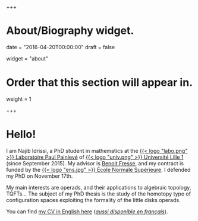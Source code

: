 +++
# About/Biography widget.

date = "2016-04-20T00:00:00"
draft = false

widget = "about"

# Order that this section will appear in.
weight = 1
 
+++

# Hello!

I am Najib Idrissi<sup><a href="#" data-container="body" data-toggle="popover" data-trigger="focus" tabindex="0" role="button" data-placement="right" data-content="My complete family name is 'Idrissi Kaïtouni' and it's possible to find this name in some places, e.g. in my email address. I prefer to use only 'Idrissi' in academic settings for simplicity and to avoid some confusions (for example, automated systems thinking that 'Idrissi' is my middle name and that I should be called 'NI Kaïtouni' -- this already happened!)."><small><span class="fa fa-question-circle"></span></small></a></sup>,
a PhD student in mathematics at the
[{{< logo "labo.png" >}} Laboratoire Paul Painlevé](https://math.univ-lille1.fr/)
of
[{{< logo "univ.png" >}} Université Lille 1](http://www.univ-lille1.fr/) (since September 2015). My advisor is [Benoit Fresse](https://math.univ-lille1.fr/~fresse/), and my contract is funded by the
[{{< logo "ens.jpg" >}} École Normale Supérieure](http://www.ens.fr).
I defended my PhD on November 17th.

My main interests are operads, and their applications to algebraic topology, TQFTs... The subject of my PhD thesis is the study of the homotopy type of configuration spaces exploiting the formality of the little disks operads.

You can find [my CV in English here](/cv/en/) ([*aussi disponible en français*](/cv/fr/)).
